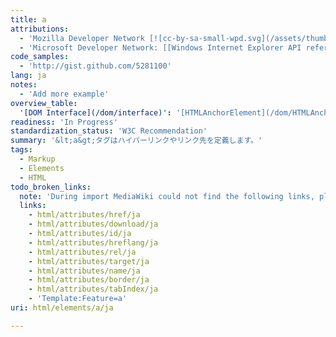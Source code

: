 ```yaml
---
title: a
attributions:
  - 'Mozilla Developer Network [![cc-by-sa-small-wpd.svg](/assets/thumb/8/8c/cc-by-sa-small-wpd.svg/120px-cc-by-sa-small-wpd.svg.png)](http://creativecommons.org/licenses/by-sa/3.0/us/): [Article](https://developer.mozilla.org/en-US/docs/HTML/Element/a)'
  - 'Microsoft Developer Network: [[Windows Internet Explorer API reference](http://msdn.microsoft.com/en-us/library/ie/hh828809%28v=vs.85%29.aspx) Article]'
code_samples:
  - 'http://gist.github.com/5281100'
lang: ja
notes:
  - 'Add more example'
overview_table:
  '[DOM Interface](/dom/interface)': '[HTMLAnchorElement](/dom/HTMLAnchorElement)'
readiness: 'In Progress'
standardization_status: 'W3C Recommendation'
summary: '&lt;a&gt;タグはハイパーリンクやリンク先を定義します。'
tags:
  - Markup
  - Elements
  - HTML
todo_broken_links:
  note: 'During import MediaWiki could not find the following links, please fix and adjust this list.'
  links:
    - html/attributes/href/ja
    - html/attributes/download/ja
    - html/attributes/id/ja
    - html/attributes/hreflang/ja
    - html/attributes/rel/ja
    - html/attributes/target/ja
    - html/attributes/name/ja
    - html/attributes/border/ja
    - html/attributes/tabIndex/ja
    - 'Template:Feature=a'
uri: html/elements/a/ja

---
```


